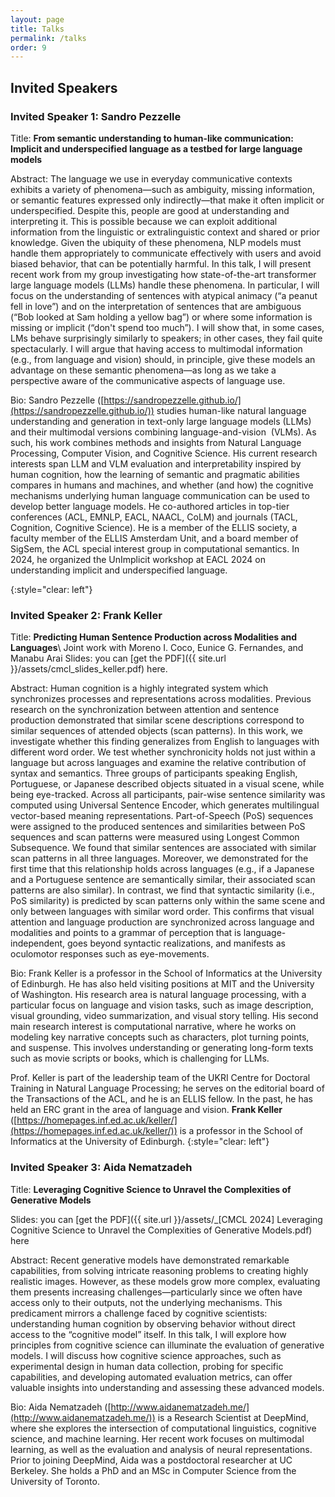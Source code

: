 ```yaml
---
layout: page
title: Talks
permalink: /talks
order: 9
---
```


## Invited Speakers

### Invited Speaker 1: Sandro Pezzelle
Title: **From semantic understanding to human-like communication: Implicit and underspecified language as a testbed for large language models**

Abstract: The language we use in everyday communicative contexts exhibits a variety of phenomena—such as ambiguity, missing information, or semantic features expressed only indirectly—that make it often implicit or underspecified. Despite this, people are good at understanding and interpreting it. This is possible because we can exploit additional information from the linguistic or extralinguistic context and shared or prior knowledge. Given the ubiquity of these phenomena, NLP models must handle them appropriately to communicate effectively with users and avoid biased behavior, that can be potentially harmful. In this talk, I will present recent work from my group investigating how state-of-the-art transformer large language models (LLMs) handle these phenomena. In particular, I will focus on the understanding of sentences with atypical animacy (“a peanut fell in love”) and on the interpretation of sentences that are ambiguous (“Bob looked at Sam holding a yellow bag”) or where some information is missing or implicit (“don't spend too much”). I will show that, in some cases, LMs behave surprisingly similarly to speakers; in other cases, they fail quite spectacularly. I will argue that having access to multimodal information (e.g., from language and vision) should, in principle, give these models an advantage on these semantic phenomena—as long as we take a perspective aware of the communicative aspects of language use.

Bio: Sandro Pezzelle ([https://sandropezzelle.github.io/](https://sandropezzelle.github.io/)) studies human-like natural language understanding and generation in text-only large language models (LLMs) and their multimodal versions combining language-and-vision  (VLMs). As such, his work combines methods and insights from Natural Language Processing, Computer Vision, and Cognitive Science. His current research interests span LLM and VLM evaluation and interpretability inspired by human cognition, how the learning of semantic and pragmatic abilities compares in humans and machines, and whether (and how) the cognitive mechanisms underlying human language communication can be used to develop better language models. He co-authored articles in top-tier conferences (ACL, EMNLP, EACL, NAACL, CoLM) and journals (TACL, Cognition, Cognitive Science). He is a member of the ELLIS society, a faculty member of the ELLIS Amsterdam Unit, and a board member of SigSem, the ACL special interest group in computational semantics. In 2024, he organized the UnImplicit workshop at EACL 2024 on understanding implicit and underspecified language.

{:style="clear: left"}



<!--![](/assets/img/PW.jpeg){: style="float: left; margin-right: 1em;"}-->
### Invited Speaker 2: Frank Keller
Title: **Predicting Human Sentence Production across Modalities and Languages**\\
Joint work with Moreno I. Coco, Eunice G. Fernandes, and Manabu Arai
Slides: you can [get the PDF]({{ site.url }}/assets/cmcl_slides_keller.pdf) here.


Abstract: Human cognition is a highly integrated system which synchronizes
processes and representations across modalities. Previous research on
the synchronization between attention and sentence production
demonstrated that similar scene descriptions correspond to similar
sequences of attended objects (scan patterns). In this work, we
investigate whether this finding generalizes from English to languages
with different word order. We test whether synchronicity holds not
just within a language but across languages and examine the relative
contribution of syntax and semantics. Three groups of participants
speaking English, Portuguese, or Japanese described objects situated
in a visual scene, while being eye-tracked. Across all participants,
pair-wise sentence similarity was computed using Universal Sentence
Encoder, which generates multilingual vector-based meaning
representations. Part-of-Speech (PoS) sequences were assigned to the
produced sentences and similarities between PoS sequences and scan
patterns were measured using Longest Common Subsequence. We found that
similar sentences are associated with similar scan patterns in all
three languages. Moreover, we demonstrated for the first time that
this relationship holds across languages (e.g., if a Japanese and a
Portuguese sentence are semantically similar, their associated scan
patterns are also similar). In contrast, we find that syntactic
similarity (i.e., PoS similarity) is predicted by scan patterns only
within the same scene and only between languages with similar word
order. This confirms that visual attention and language production are
synchronized across language and modalities and points to a grammar of
perception that is language-independent, goes beyond syntactic
realizations, and manifests as oculomotor responses such as
eye-movements.

Bio: Frank Keller is a professor in the School of Informatics at the
University of Edinburgh. He has also held visiting positions at MIT
and the University of Washington. His research area is natural
language processing, with a particular focus on language and vision
tasks, such as image description, visual grounding, video
summarization, and visual story telling. His second main research
interest is computational narrative, where he works on modeling key
narrative concepts such as characters, plot turning points, and
suspense. This involves understanding or generating long-form texts
such as movie scripts or books, which is challenging for LLMs.

Prof. Keller is part of the leadership team of the UKRI Centre for
Doctoral Training in Natural Language Processing; he serves on the
editorial board of the Transactions of the ACL, and he is an ELLIS
fellow. In the past, he has held an ERC grant in the area of language
and vision.
<b>Frank Keller</b> ([https://homepages.inf.ed.ac.uk/keller/](https://homepages.inf.ed.ac.uk/keller/)) is a professor in the School of Informatics at the University of Edinburgh.
{:style="clear: left"}

### Invited Speaker 3: Aida Nematzadeh
Title: **Leveraging Cognitive Science to Unravel the Complexities of
Generative Models**

Slides: you can [get the PDF]({{ site.url }}/assets/_[CMCL 2024] Leveraging Cognitive Science to Unravel the Complexities of Generative Models.pdf) here

Abstract: Recent generative models have demonstrated remarkable
capabilities, from solving intricate reasoning problems to creating
highly realistic images. However, as these models grow more complex,
evaluating them presents increasing challenges—particularly since we
often have access only to their outputs, not the underlying
mechanisms. This predicament mirrors a challenge faced by cognitive
scientists: understanding human cognition by observing behavior
without direct access to the “cognitive model” itself. In this talk, I
will explore how principles from cognitive science can illuminate the
evaluation of generative models. I will discuss how cognitive science
approaches, such as experimental design in human data collection,
probing for specific capabilities, and developing automated evaluation
metrics, can offer valuable insights into understanding and assessing
these advanced models.

Bio: Aida Nematzadeh ([http://www.aidanematzadeh.me/](http://www.aidanematzadeh.me/)) is a Research Scientist at DeepMind, where she
explores the intersection of computational linguistics, cognitive
science, and machine learning. Her recent work focuses on multimodal
learning, as well as the evaluation and analysis of neural
representations. Prior to joining DeepMind, Aida was a postdoctoral
researcher at UC Berkeley. She holds a PhD and an MSc in Computer
Science from the University of Toronto.



